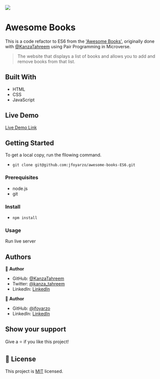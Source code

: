 ![](https://img.shields.io/badge/Microverse-blueviolet)

# Awesome Books

This is a code refactor to ES6 from the ['Awesome Books'](https://github.com/KanzaTahreem/Awesome-Books), originally done with [@KanzaTahreem](https://github.com/KanzaTahreem) using Pair Programming in Microverse. 
> The website that displays a list of books and allows you to add and remove books from that list.

## Built With

- HTML
- CSS
- JavaScript

## Live Demo

[Live Demo Link](https://jfoyarzo.github.io/awesome-books-ES6/)

## Getting Started

To get a local copy, run the fllowing command.

- `git clone git@github.com:jfoyarzo/awesome-books-ES6.git`

### Prerequisites

- node.js
- git

### Install

- `npm install `

### Usage

Run live server

## Authors

👤 **Author**

- GitHub: [@KanzaTahreem](https://github.com/KanzaTahreem)
- Twitter: [@kanza_tahreem](https://twitter.com/kanza_tahreem)
- LinkedIn: [LinkedIn](https://www.linkedin.com/in/kanza-tahreem/)

👤 **Author**

- GitHub: [@jfoyarzo](https://github.com/jfoyarzo)
- LinkedIn: [LinkedIn](https://www.linkedin.com/in/jorge-felipe-oyarzo-contreras-647118247/)

## Show your support

Give a ⭐️ if you like this project!

## 📝 License

This project is [MIT](./LICENSE) licensed.